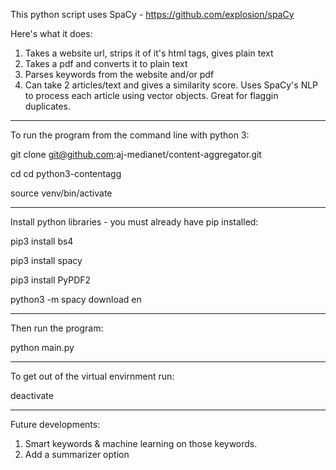 This python script uses SpaCy - https://github.com/explosion/spaCy

Here's what it does:

1. Takes a website url, strips it of it's html tags, gives plain text
2. Takes a pdf and converts it to plain text
3. Parses keywords from the website and/or pdf
4. Can take 2 articles/text and gives a similarity score. Uses SpaCy's NLP to process each article using vector objects. 
   Great for flaggin duplicates.
   
   
**************************************************************************
   
To run the program from the command line with python 3:

git clone git@github.com:aj-medianet/content-aggregator.git

cd cd python3-contentagg 

source venv/bin/activate

**************************************************************************

Install python libraries - you must already have pip installed:

pip3 install bs4

pip3 install spacy

pip3 install PyPDF2

python3 -m spacy download en

**************************************************************************

Then run the program:

python main.py

**************************************************************************

To get out of the virtual envirnment run:

deactivate

**************************************************************************
   
Future developments:

1. Smart keywords & machine learning on those keywords.
2. Add a summarizer option


